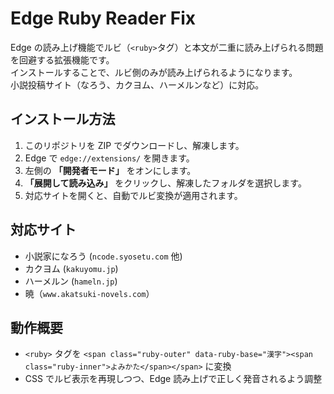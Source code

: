 # Edge Ruby Reader Fix

Edge の読み上げ機能でルビ（`<ruby>`タグ）と本文が二重に読み上げられる問題を回避する拡張機能です。  
インストールすることで、ルビ側のみが読み上げられるようになります。  
小説投稿サイト（なろう、カクヨム、ハーメルンなど）に対応。

## インストール方法

1. このリポジトリを ZIP でダウンロードし、解凍します。
2. Edge で `edge://extensions/` を開きます。
3. 左側の **「開発者モード」** をオンにします。
4. **「展開して読み込み」** をクリックし、解凍したフォルダを選択します。
5. 対応サイトを開くと、自動でルビ変換が適用されます。

## 対応サイト
- 小説家になろう (`ncode.syosetu.com` 他)
- カクヨム (`kakuyomu.jp`)
- ハーメルン (`hameln.jp`)
- 暁（`www.akatsuki-novels.com`）

## 動作概要
- `<ruby>` タグを `<span class="ruby-outer" data-ruby-base="漢字"><span class="ruby-inner">よみかた</span></span>` に変換
- CSS でルビ表示を再現しつつ、Edge 読み上げで正しく発音されるよう調整
